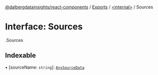 [@dalbergdatainsights/react-components](../README.md) / [Exports](../modules.md) / [<internal\>](../modules/internal_.md) / Sources

# Interface: Sources

[<internal>](../modules/internal_.md).Sources

## Indexable

▪ [sourceName: `string`]: [`AnySourceData`](../modules/internal_.md#anysourcedata)
